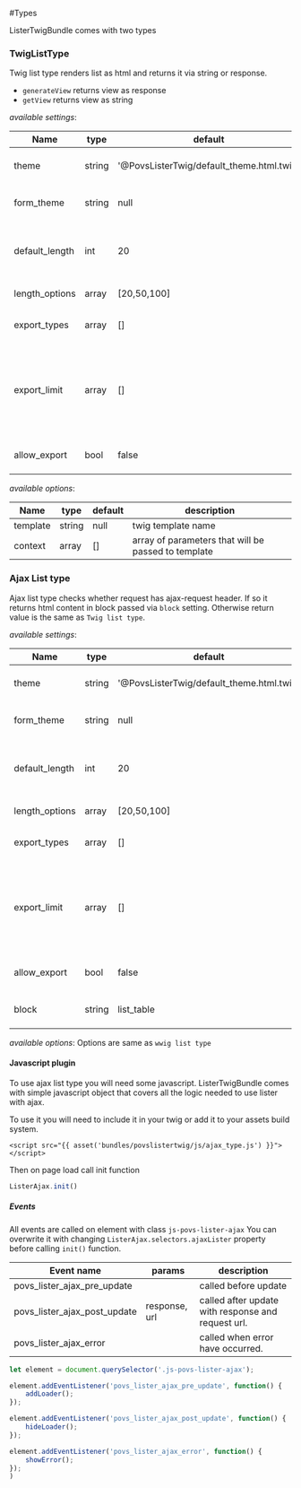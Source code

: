 #Types

ListerTwigBundle comes with two types

### TwigListType

Twig list type renders list as html and returns it via string or response.
 - `generateView` returns view as response
 - `getView` returns view as string

*available settings*:

Name | type | default | description
--- | --- | --- | ---
theme | string | '@PovsListerTwig/default_theme.html.twig' | Lister theme to use
form_theme | string | null | [Form](https://symfony.com/doc/current/form/form_themes.html) theme to use
default_length | int | 20 | Default list length (how much to show per page)
length_options | array | [20,50,100] | List length options
export_types | array | [] | Available export types
export_limit | array | [] | Array of key:value pairs where key is export type name and value is limit
allow_export | bool | false | Whether to allow export.

*available options*:

Name | type | default | description
--- | --- | --- | ---
template | string | null | twig template name
context | array | [] | array of parameters that will be passed to template


### Ajax List type

Ajax list type checks whether request has ajax-request header. If so it returns html content in block passed via `block` setting.
Otherwise return value is the same as `Twig list type`.

*available settings*:

Name | type | default | description
--- | --- | --- | ---
theme | string | '@PovsListerTwig/default_theme.html.twig' | Lister theme to use
form_theme | string | null | [Form](https://symfony.com/doc/current/form/form_themes.html) theme to use
default_length | int | 20 | Default list length (how much to show per page)
length_options | array | [20,50,100] | List length options
export_types | array | [] | Available export types
export_limit | array | [] | Array of key:value pairs where key is export type name and value is limit
allow_export | bool | false | Whether to allow export.
block | string | list_table | block name to refresh via ajax

*available options*:
Options are same as `wwig list type`

#### Javascript plugin

To use ajax list type you will need some javascript. 
ListerTwigBundle comes with simple javascript object that covers all the logic needed to use lister with ajax.

To use it you will need to include it in your twig or add it to your assets build system.

```` twig 
<script src="{{ asset('bundles/povslistertwig/js/ajax_type.js') }}"></script>
````

Then on page load call init function

```` javascript
ListerAjax.init()
````

##### Events

All events are called on element with class `js-povs-lister-ajax`
You can overwrite it with changing `ListerAjax.selectors.ajaxLister` property before calling `init()` function.

Event name | params |description 
--- | --- | ---
povs_lister_ajax_pre_update | | called before update
povs_lister_ajax_post_update | response, url | called after update with response and request url.
povs_lister_ajax_error | | called when error have occurred.

```` javascript
let element = document.querySelector('.js-povs-lister-ajax');

element.addEventListener('povs_lister_ajax_pre_update', function() {
    addLoader();
});

element.addEventListener('povs_lister_ajax_post_update', function() {
    hideLoader();
});

element.addEventListener('povs_lister_ajax_error', function() {
    showError();
});
)
````
